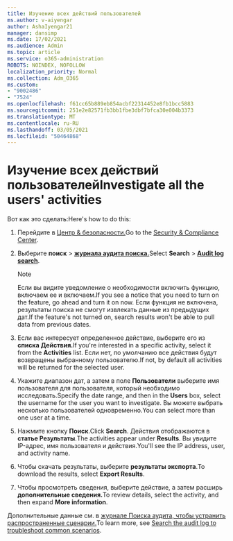 ```yaml
---
title: Изучение всех действий пользователей
ms.author: v-aiyengar
author: AshaIyengar21
manager: dansimp
ms.date: 17/02/2021
ms.audience: Admin
ms.topic: article
ms.service: o365-administration
ROBOTS: NOINDEX, NOFOLLOW
localization_priority: Normal
ms.collection: Adm_O365
ms.custom:
- "9002486"
- "7524"
ms.openlocfilehash: f61cc65b889eb854acbf22314452e8fb1bcc5883
ms.sourcegitcommit: 251e2e82571fb3bb1fbe3dbf7bfca30e004b3373
ms.translationtype: MT
ms.contentlocale: ru-RU
ms.lasthandoff: 03/05/2021
ms.locfileid: "50464868"
---
```

# <a name="investigate-all-the-users-activities"></a><span data-ttu-id="7c0b3-102">Изучение всех действий пользователей</span><span class="sxs-lookup"><span data-stu-id="7c0b3-102">Investigate all the users' activities</span></span>

<span data-ttu-id="7c0b3-103">Вот как это сделать:</span><span class="sxs-lookup"><span data-stu-id="7c0b3-103">Here's how to do this:</span></span>

1. <span data-ttu-id="7c0b3-104">Перейдите в [Центр & безопасности.](https://go.microsoft.com/fwlink/p/?linkid=2077143)</span><span class="sxs-lookup"><span data-stu-id="7c0b3-104">Go to the [Security & Compliance Center](https://go.microsoft.com/fwlink/p/?linkid=2077143).</span></span>
1. <span data-ttu-id="7c0b3-105">Выберите **поиск**  >  **[журнала аудита поиска.](https://go.microsoft.com/fwlink/?linkid=2103759)**</span><span class="sxs-lookup"><span data-stu-id="7c0b3-105">Select **Search** > **[Audit log search](https://go.microsoft.com/fwlink/?linkid=2103759)**.</span></span>
    > [!NOTE]
    > <span data-ttu-id="7c0b3-106">Если вы видите уведомление о необходимости включить функцию, включаем ее и включаем.</span><span class="sxs-lookup"><span data-stu-id="7c0b3-106">If you see a notice that you need to turn on the feature, go ahead and turn it on now.</span></span> <span data-ttu-id="7c0b3-107">Если функция не включена, результаты поиска не смогут извлекать данные из предыдущих дат.</span><span class="sxs-lookup"><span data-stu-id="7c0b3-107">If the feature's not turned on, search results won't be able to pull data from previous dates.</span></span>

1. <span data-ttu-id="7c0b3-108">Если вас интересует определенное действие, выберите его из **списка Действия.**</span><span class="sxs-lookup"><span data-stu-id="7c0b3-108">If you're interested in a specific activity, select it from the **Activities** list.</span></span> <span data-ttu-id="7c0b3-109">Если нет, по умолчанию все действия будут возвращены выбранному пользователю.</span><span class="sxs-lookup"><span data-stu-id="7c0b3-109">If not, by default all activities will be returned for the selected user.</span></span>
1. <span data-ttu-id="7c0b3-110">Укажите диапазон дат, а затем в поле **Пользователи** выберите имя пользователя для пользователя, который необходимо исследовать.</span><span class="sxs-lookup"><span data-stu-id="7c0b3-110">Specify the date range, and then in the **Users** box, select the username for the user you want to investigate.</span></span> <span data-ttu-id="7c0b3-111">Вы можете выбрать несколько пользователей одновременно.</span><span class="sxs-lookup"><span data-stu-id="7c0b3-111">You can select more than one user at a time.</span></span>
1. <span data-ttu-id="7c0b3-112">Нажмите кнопку **Поиск**.</span><span class="sxs-lookup"><span data-stu-id="7c0b3-112">Click **Search**.</span></span> <span data-ttu-id="7c0b3-113">Действия отображаются в **статье Результаты**.</span><span class="sxs-lookup"><span data-stu-id="7c0b3-113">The activities appear under **Results**.</span></span> <span data-ttu-id="7c0b3-114">Вы увидите IP-адрес, имя пользователя и действия.</span><span class="sxs-lookup"><span data-stu-id="7c0b3-114">You'll see the IP address, user, and activity name.</span></span>
1. <span data-ttu-id="7c0b3-115">Чтобы скачать результаты, выберите **результаты экспорта**.</span><span class="sxs-lookup"><span data-stu-id="7c0b3-115">To download the results, select **Export Results**.</span></span>
1. <span data-ttu-id="7c0b3-116">Чтобы просмотреть сведения, выберите действие, а затем расширь **дополнительные сведения.**</span><span class="sxs-lookup"><span data-stu-id="7c0b3-116">To review details, select the activity, and then expand **More information**.</span></span>

<span data-ttu-id="7c0b3-117">Дополнительные данные см. в [журнале Поиска аудита, чтобы устранить распространенные сценарии.](https://go.microsoft.com/fwlink/?linkid=2103944)</span><span class="sxs-lookup"><span data-stu-id="7c0b3-117">To learn more, see [Search the audit log to troubleshoot common scenarios](https://go.microsoft.com/fwlink/?linkid=2103944).</span></span>